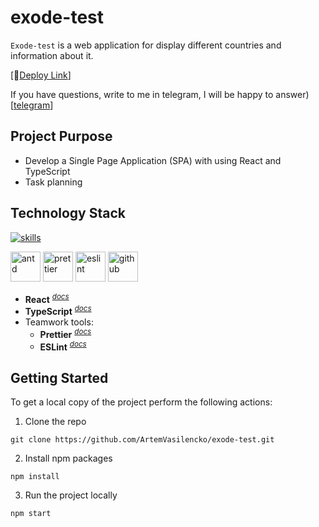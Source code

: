 # exode-test

`Exode-test` is a web application for display different countries and information about it.

[👀[Deploy Link](https://artemvasilencko.github.io/exode-test/)]

If you have questions, write to me in telegram, I will be happy to answer) [[telegram](https://t.me/freddypopa1/)]

## Project Purpose

- Develop a Single Page Application (SPA) with using React and TypeScript
- Task planning

## Technology Stack

[![skills](https://skillicons.dev/icons?i=react,ts,html,css&theme=dark)](#technology-stack)</a>

<a href="#technology-stack" title="Antd"><img src="https://github.com/get-icon/geticon/raw/master/icons/ant-design.svg" alt="antd" width="48px" height="48px"></a> <a href="#technology-stack" title="Prettier"><img src="https://github.com/get-icon/geticon/raw/master/icons/prettier.svg" alt="prettier" width="48px" height="48px"></a> <a href="https://www.typescriptlang.org/" title="ESLint"><img src="https://github.com/get-icon/geticon/raw/master/icons/eslint.svg" alt="eslint" width="48px" height="48px"></a> <a href="https://www.typescriptlang.org/" title="github"><img src="https://github.com/get-icon/geticon/raw/master/icons/github-icon.svg" alt="github" width="48px" height="48px"></a>

- **React** <sup>_[docs](https://react.dev/)_</sup>
- **TypeScript** <sup>_[docs](https://www.typescriptlang.org/docs/handbook/typescript-from-scratch.html)_</sup>
- Teamwork tools:
  - **Prettier** <sup>_[docs](https://prettier.io/docs/en/)_</sup>
  - **ESLint** <sup>_[docs](https://eslint.org/docs/latest/use/core-concepts)_</sup>

## Getting Started

To get a local copy of the project perform the following actions:

1. Clone the repo

```
git clone https://github.com/ArtemVasilencko/exode-test.git
```

2. Install npm packages

```
npm install
```

3. Run the project locally

```
npm start
```
